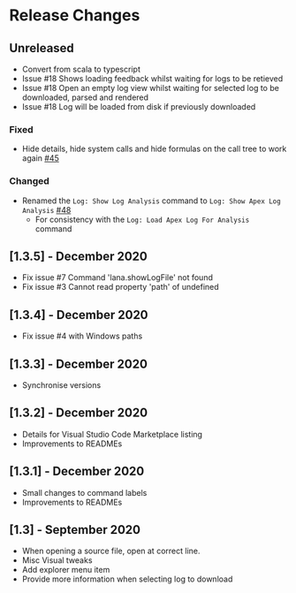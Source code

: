 # Release Changes

## Unreleased

- Convert from scala to typescript
- Issue #18 Shows loading feedback whilst waiting for logs to be retieved
- Issue #18 Open an empty log view whilst waiting for selected log to be downloaded, parsed and rendered
- Issue #18 Log will be loaded from disk if previously downloaded

### Fixed

- Hide details, hide system calls and hide formulas on the call tree to work again [#45](https://github.com/financialforcedev/debug-log-analyzer/issues/45)

### Changed

- Renamed the `Log: Show Log Analysis` command to `Log: Show Apex Log Analysis` [#48](https://github.com/financialforcedev/debug-log-analyzer/issues/48)
    - For consistency with the `Log: Load Apex Log For Analysis` command

## [1.3.5] - December 2020

- Fix issue #7 Command 'lana.showLogFile' not found
- Fix issue #3 Cannot read property 'path' of undefined

## [1.3.4] - December 2020

- Fix issue #4 with Windows paths

## [1.3.3] - December 2020

- Synchronise versions

## [1.3.2] - December 2020

- Details for Visual Studio Code Marketplace listing
- Improvements to READMEs

## [1.3.1] - December 2020

- Small changes to command labels
- Improvements to READMEs

## [1.3] - September 2020

- When opening a source file, open at correct line.
- Misc Visual tweaks
- Add explorer menu item
- Provide more information when selecting log to download
